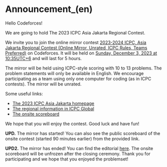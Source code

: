 # Announcement_(en)

Hello Codeforces!

We are going to hold The 2023 ICPC Asia Jakarta Regional Contest.

We invite you to join the online mirror contest [2023-2024 ICPC, Asia Jakarta Regional Contest (Online Mirror, Unrated, ICPC Rules, Teams Preferred)](https://codeforces.com/contests/1906) on Codeforces. It will be held on [Sunday, December 3, 2023 at 10:35UTC+6](https://codeforces.com/https://www.timeanddate.com/worldclock/fixedtime.html?day=3&month=12&year=2023&hour=7&min=35&sec=0&p1=166) and will last for 5 hours.

The mirror will be held using ICPC-style scoring with 10 to 13 problems. The problem statements will only be available in English. We encourage participating as a team using only one computer for coding (as in ICPC contests). The mirror will be unrated.

Some useful links:

 * [The 2023 ICPC Asia Jakarta homepage](https://codeforces.com/https://competition.binus.ac.id/icpc2023)
* [The regional information in ICPC Global](https://codeforces.com/https://icpc.global/regionals/finder/Jakarta)
* [The onsite scoreboard](https://codeforces.com/https://competition.binus.ac.id/contest/public)

We hope that you will enjoy the contest. Good luck and have fun!

**UPD.** The mirror has started! You can also see the public scoreboard of the onsite contest (started 90 minutes earlier) from the provided link.

**UPD2.** The mirror has ended! You can find the editorial [here](https://codeforces.com/https://competition.binus.ac.id/icpc2023/M5xmtK1iPAdXT1t765fbLg5m66d52XuT.pdf). The onsite scoreboard will be unfrozen after the closing ceremony. Thank you for participating and we hope that you enjoyed the problemset!

